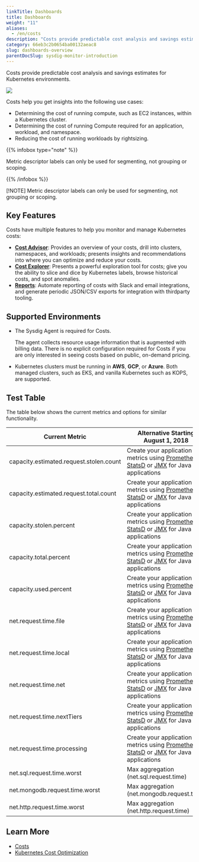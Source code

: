 ```yaml
---
linkTitle: Dashboards
title: Dashboards
weight: "11"
aliases:
  - /en/costs
description: "Costs provide predictable cost analysis and savings estimates for Kubernetes environments."
category: 66eb3c2b0654ba00132aeac8
slug: dashboards-overview
parentDocSlug: sysdig-monitor-introduction
---
```


Costs provide predictable cost analysis and savings estimates for Kubernetes environments.

![](https://docs.sysdig.com/image/cost_advisor_architecture.gif)

Costs help you get insights into the following use cases:

* Determining the cost of running compute, such as EC2 instances, within a Kubernetes cluster.
* Determining the cost of running Compute required for an application, workload, and namespace.
* Reducing the cost of running workloads by rightsizing.

{{% infobox type="note" %}}

Metric descriptor labels can only be used for segmenting, not grouping or scoping.

{{% /infobox %}}

[!NOTE]
Metric descriptor labels can only be used for segmenting, not grouping or scoping.

## Key Features

Costs have multiple features to help you monitor and manage Kubernetes costs:

* **[Cost Advisor](/en/cost-advisor)**: Provides an overview of your costs, drill into clusters, namespaces, and workloads; presents insights and recommendations into where you can optimize and reduce your costs.
* **[Cost Explorer](/en/cost-explorer)**:  Presents a powerful exploration tool for costs; give you the ability to slice and dice by Kubernetes labels, browse historical costs, and spot anomalies. 
* **[Reports](/en/cost-reports)**:  Automate reporting of costs with Slack and email integrations, and generate periodic JSON/CSV exports for integration with thirdparty tooling.

## Supported Environments

* The Sysdig Agent is required for Costs. 
  
  The agent collects resource usage information that is augmented with billing data. There is no explicit configuration required for Costs if you are only interested in seeing costs based on public, on-demand pricing.
  
* Kubernetes clusters must be running in <strong>AWS</strong>, <strong>GCP</strong>, or <strong>Azure</strong>. Both managed clusters, such as EKS, and vanilla Kubernetes such as KOPS, are supported.

## Test Table

The table below shows the current metrics and options for similar functionality.

| Current Metric                          | Alternative Starting August 1, 2018                                                                                                                                                                                                                                                                                                             |
| --------------------------------------- | ----------------------------------------------------------------------------------------------------------------------------------------------------------------------------------------------------------------------------------------------------------------------------------------------------------------------------------------------- |
| capacity.estimated.request.stolen.count | Create your application metrics using [Prometheus](https://sysdig.atlassian.net/wiki/spaces/PD/pages/64946336/Prometheus+metrics), [StatsD](https://support.sysdig.com/hc/en-us/articles/204376099-Metrics-integrations-StatsD) or [JMX](https://support.sysdig.com/hc/en-us/articles/204178959-Metrics-integrations-JMX) for Java applications |
| capacity.estimated.request.total.count  | Create your application metrics using [Prometheus](https://sysdig.atlassian.net/wiki/spaces/PD/pages/64946336/Prometheus+metrics), [StatsD](https://support.sysdig.com/hc/en-us/articles/204376099-Metrics-integrations-StatsD) or [JMX](https://support.sysdig.com/hc/en-us/articles/204178959-Metrics-integrations-JMX) for Java applications |
| capacity.stolen.percent                 | Create your application metrics using [Prometheus](https://sysdig.atlassian.net/wiki/spaces/PD/pages/64946336/Prometheus+metrics), [StatsD](https://support.sysdig.com/hc/en-us/articles/204376099-Metrics-integrations-StatsD) or [JMX](https://support.sysdig.com/hc/en-us/articles/204178959-Metrics-integrations-JMX) for Java applications |
| capacity.total.percent                  | Create your application metrics using [Prometheus](https://sysdig.atlassian.net/wiki/spaces/PD/pages/64946336/Prometheus+metrics), [StatsD](https://support.sysdig.com/hc/en-us/articles/204376099-Metrics-integrations-StatsD) or [JMX](https://support.sysdig.com/hc/en-us/articles/204178959-Metrics-integrations-JMX) for Java applications |
| capacity.used.percent                   | Create your application metrics using [Prometheus](https://sysdig.atlassian.net/wiki/spaces/PD/pages/64946336/Prometheus+metrics), [StatsD](https://support.sysdig.com/hc/en-us/articles/204376099-Metrics-integrations-StatsD) or [JMX](https://support.sysdig.com/hc/en-us/articles/204178959-Metrics-integrations-JMX) for Java applications |
| net.request.time.file                   | Create your application metrics using [Prometheus](https://sysdig.atlassian.net/wiki/spaces/PD/pages/64946336/Prometheus+metrics), [StatsD](https://support.sysdig.com/hc/en-us/articles/204376099-Metrics-integrations-StatsD) or [JMX](https://support.sysdig.com/hc/en-us/articles/204178959-Metrics-integrations-JMX) for Java applications |
| net.request.time.local                  | Create your application metrics using [Prometheus](https://sysdig.atlassian.net/wiki/spaces/PD/pages/64946336/Prometheus+metrics), [StatsD](https://support.sysdig.com/hc/en-us/articles/204376099-Metrics-integrations-StatsD) or [JMX](https://support.sysdig.com/hc/en-us/articles/204178959-Metrics-integrations-JMX) for Java applications |
| net.request.time.net                    | Create your application metrics using [Prometheus](https://sysdig.atlassian.net/wiki/spaces/PD/pages/64946336/Prometheus+metrics), [StatsD](https://support.sysdig.com/hc/en-us/articles/204376099-Metrics-integrations-StatsD) or [JMX](https://support.sysdig.com/hc/en-us/articles/204178959-Metrics-integrations-JMX) for Java applications |
| net.request.time.nextTiers              | Create your application metrics using [Prometheus](https://sysdig.atlassian.net/wiki/spaces/PD/pages/64946336/Prometheus+metrics), [StatsD](https://support.sysdig.com/hc/en-us/articles/204376099-Metrics-integrations-StatsD) or [JMX](https://support.sysdig.com/hc/en-us/articles/204178959-Metrics-integrations-JMX) for Java applications |
| net.request.time.processing             | Create your application metrics using [Prometheus](https://sysdig.atlassian.net/wiki/spaces/PD/pages/64946336/Prometheus+metrics), [StatsD](https://support.sysdig.com/hc/en-us/articles/204376099-Metrics-integrations-StatsD) or [JMX](https://support.sysdig.com/hc/en-us/articles/204178959-Metrics-integrations-JMX) for Java applications |
| net.sql.request.time.worst              | Max aggregation (net.sql.request.time)                                                                                                                                                                                                                                                                                                          |
| net.mongodb.request.time.worst          | Max aggregation (net.mongodb.request.time)                                                                                                                                                                                                                                                                                                      |
| net.http.request.time.worst             | Max aggregation (net.http.request.time)                                                                                                                                                                                                                                                                                                         |

## Learn More

* [Costs](https://www.youtube.com/watch?v=ZD0jSUKEONk&t=11s)
* [Kubernetes Cost Optimization](https://sysdig.com/blog/kubernetes-cost-optimization/)